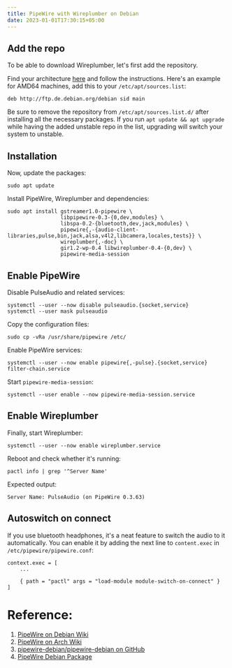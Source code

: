 ```yaml
---
title: PipeWire with Wireplumber on Debian
date: 2023-01-01T17:30:15+05:00
---
```


## Add the repo

To be able to download Wireplumber, let's first add the repository.

Find your architecture [here](https://packages.debian.org/sid/wireplumber) and follow the instructions. Here's an example for AMD64 machines, add this to your `/etc/apt/sources.list`:

```shell
deb http://ftp.de.debian.org/debian sid main
```

Be sure to remove the repository from `/etc/apt/sources.list.d/` after installing all the necessary packages. If you run `apt update && apt upgrade` while having the added unstable repo in the list, upgrading will switch your system to unstable.

## Installation

Now, update the packages:

```shell
sudo apt update
```

Install PipeWire, Wireplumber and dependencies:

```shell
sudo apt install gstreamer1.0-pipewire \ 
                 libpipewire-0.3-{0,dev,modules} \
                 libspa-0.2-{bluetooth,dev,jack,modules} \
                 pipewire{,-{audio-client-libraries,pulse,bin,jack,alsa,v4l2,libcamera,locales,tests}} \
                 wireplumber{,-doc} \
                 gir1.2-wp-0.4 libwireplumber-0.4-{0,dev} \
                 pipewire-media-session
```

## Enable PipeWire

Disable PulseAudio and related services:

```shell
systemctl --user --now disable pulseaudio.{socket,service}
systemctl --user mask pulseaudio
```

Copy the configuration files:

```shell
sudo cp -vRa /usr/share/pipewire /etc/
```

Enable PipeWire services:

```shell
systemctl --user --now enable pipewire{,-pulse}.{socket,service} filter-chain.service
```

Start `pipewire-media-session`:

```shell
systemctl --user enable --now pipewire-media-session.service
```

## Enable Wireplumber

Finally, start Wireplumber:

```shell
systemctl --user --now enable wireplumber.service
```

Reboot and check whether it's running:

```shell
pactl info | grep '^Server Name'
```

Expected output:

```shell
Server Name: PulseAudio (on PipeWire 0.3.63)
```

## Autoswitch on connect

If you use bluetooth headphones, it's a neat feature to switch the audio to it automatically. You can enable it by adding the next line to `content.exec` in `/etc/pipewire/pipewire.conf`:

```shell
context.exec = [
    ...
    
    { path = "pactl" args = "load-module module-switch-on-connect" }
]
```

# Reference:

1. [PipeWire on Debian Wiki](https://wiki.debian.org/PipeWire)
2. [PipeWire on Arch Wiki](https://wiki.archlinux.org/title/PipeWire)
3. [pipewire-debian/pipewire-debian on GitHub](https://github.com/pipewire-debian/pipewire-debian)
4. [PipeWire Debian Package](https://packages.debian.org/sid/amd64/wireplumber/download)
